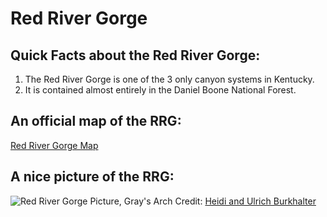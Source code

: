 # Red River Gorge

## Quick Facts about the Red River Gorge:
1. The Red River Gorge is one of the 3 only canyon systems in Kentucky.
2. It is contained almost entirely in the Daniel Boone National Forest.

## An official map of the RRG:
[Red River Gorge Map](https://www.mobilemaplets.com/thumbnails/2624_thumbnail-1024.jpg)

## A nice picture of the RRG:
![Red River Gorge Picture, Gray's Arch](http://a4.pbase.com/o6/19/613119/1/75899083.Auw2itPg.HighlightsShadowsrrg6p.jpg)
Credit: [Heidi and Ulrich Burkhalter](http://www.pbase.com/uloo/image/75899083)